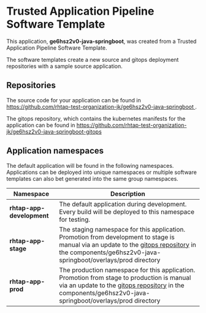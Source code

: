 # Trusted Application Pipeline Software Template

This application, **ge6hsz2v0-java-springboot**, was created from a Trusted Application Pipeline Software Template.

The software templates create a new source and gitops deployment repositories with a sample source application. 

## Repositories

The source code for your application can be found in [https://github.com/rhtap-test-organization-jk/ge6hsz2v0-java-springboot ](https://github.com/rhtap-test-organization-jk/ge6hsz2v0-java-springboot ).
 
The gitops repository, which contains the kubernetes manifests for the application can be found in 
[https://github.com/rhtap-test-organization-jk/ge6hsz2v0-java-springboot-gitops ](https://github.com/rhtap-test-organization-jk/ge6hsz2v0-java-springboot-gitops ) 

## Application namespaces 

The default application will be found in the following namespaces. Applications can be deployed into unique namespaces or multiple software templates can also bet generated into the same group namespaces.  

|  Namespace   |  Description   |  
| -------- | -------- |   
| **rhtap-app-development** | The default application during development. Every build will be deployed to this namespace for testing. | 
| **rhtap-app-stage** | The staging namespace for this application. Promotion from development to stage is manual via an update to the [gitops repository](https://github.com/rhtap-test-organization-jk/ge6hsz2v0-java-springboot-gitops ) in the components/ge6hsz2v0-java-springboot/overlays/prod directory |  
| **rhtap-app-prod** | The production namespace for this application. Promotion from stage to production is manual via an update to the [gitops repository](https://github.com/rhtap-test-organization-jk/ge6hsz2v0-java-springboot-gitops ) in the components/ge6hsz2v0-java-springboot/overlays/prod directory | 